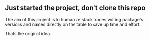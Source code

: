 ## Just started the project, don't clone this repo

The aim of this project is to humanize stack traces writing
package's versions and names directly on the table to save up
time and effort.

Thats the original idea.
